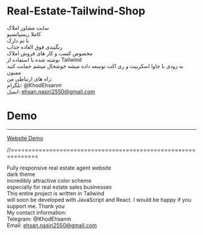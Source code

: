# Real-Estate-Tailwind-Shop
سایت مشاور املاک       
کاملا ریسپانسیو       
با تم دارک       
 رنگبندی فوق العاده جذاب       
  مخصوص کسب و کار های فروش املاک       
نوشته شده با استفاده از Tailwind           
 به زودی با جاوا اسکریپت و ری اکت توسعه داده میشه خوشحال میشم حمایت کنید ممنون          
راه های ارتباطی من:         
تلگرام: @KhodEhsanm        
ایمیل: ehsan.nasiri2550@gmail.com     
# Demo
___
[Website Demo](https://ehsannasiri01.github.io/Real-Estate-Tailwind-Shop/)

//==============================================================

Fully responsive real estate agent website         
dark theme           
incredibly attractive color scheme        
especially for real estate sales businesses          
This entire project is written in Tailwind        
will soon be developed with JavaScript and React. I would be happy if you support me. Thank you         
My contact information:       
Telegram: @KhodEhsanm        
Email: ehsan.nasiri2550@gmail.com         
